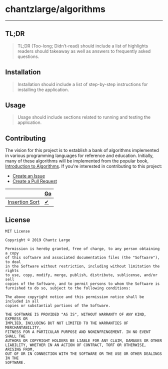 # chantzlarge/algorithms

---

## TL;DR

> TL;DR (Too-long; Didn’t-read) should include a list of highlights readers should takeaway as well as answers to frequently asked questions.

## Installation

> Installation should include a list of step-by-step instructions for installing the application.

## Usage

> Usage should include sections related to running and testing the application.

## Contributing

The vision for this project is to establish a bank of algorithms implemented in various programming languages for reference and education. Initially, many of these algorithms will be implemented from the popular book, [Introduction to Algorithms](https://www.amazon.com/Introduction-Algorithms-3rd-MIT-Press/dp/0262033844). If you're interested in contributing to this project:

* [Create an Issue](https://help.github.com/en/articles/creating-an-issue)
* [Create a Pull Request](https://help.github.com/en/articles/creating-a-pull-request)

| | [Go](https://github.com/chantzlarge/algorithms/tree/go) |
| --- | --- |
| [Insertion Sort](https://github.com/chantzlarge/algorithms/wiki/Insertion-Sort) | [✔](https://github.com/chantzlarge/algorithms/blob/go/insertionsort.go) |

## License

```text
MIT License

Copyright © 2019 Chantz Large

Permission is hereby granted, free of charge, to any person obtaining a copy
of this software and associated documentation files (the "Software"), to deal
in the Software without restriction, including without limitation the rights
to use, copy, modify, merge, publish, distribute, sublicense, and/or sell
copies of the Software, and to permit persons to whom the Software is
furnished to do so, subject to the following conditions:

The above copyright notice and this permission notice shall be included in all
copies or substantial portions of the Software.

THE SOFTWARE IS PROVIDED "AS IS", WITHOUT WARRANTY OF ANY KIND, EXPRESS OR
IMPLIED, INCLUDING BUT NOT LIMITED TO THE WARRANTIES OF MERCHANTABILITY,
FITNESS FOR A PARTICULAR PURPOSE AND NONINFRINGEMENT. IN NO EVENT SHALL THE
AUTHORS OR COPYRIGHT HOLDERS BE LIABLE FOR ANY CLAIM, DAMAGES OR OTHER
LIABILITY, WHETHER IN AN ACTION OF CONTRACT, TORT OR OTHERWISE, ARISING FROM,
OUT OF OR IN CONNECTION WITH THE SOFTWARE OR THE USE OR OTHER DEALINGS IN THE
SOFTWARE.
```
